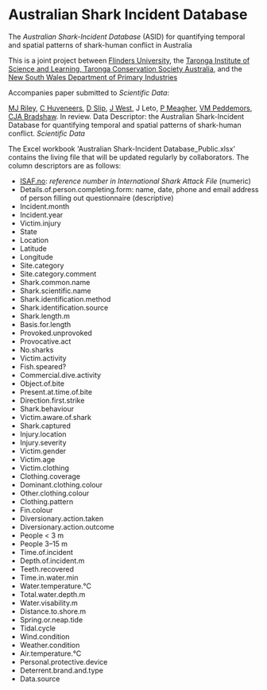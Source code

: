 # Australian Shark Incident Database

The _Australian Shark-Incident Database_ (ASID) for quantifying temporal and spatial patterns of shark-human conflict in Australia

This is a joint project between <a href="http://www.flinders.edu.au">Flinders University</a>, the <a href="https://taronga.org.au/education/taronga-institute-of-science-and-learning">Taronga Institute of Science and Learning, Taronga Conservation Society Australia</a>, and the <a href="https://www.dpi.nsw.gov.au">New South Wales Department of Primary Industries</a>

Accompanies paper submitted to _Scientific Data_:

<a href="https://www.linkedin.com/in/madeline-thiele-7704b614a/">MJ Riley</a>, <a href="https://www.flinders.edu.au/people/charlie.huveneers">C Huveneers</a>, <a href="https://www.linkedin.com/in/david-slip-b539804b/?originalSubdomain=au">D Slip</a>, <a href="https://taronga.org.au/conservation-and-science/our-team">J West</a>, J Leto, <a href="https://www.linkedin.com/in/phoebe-meagher-471979133/?originalSubdomain=au">P Meagher</a>, <a href="https://www.dpi.nsw.gov.au/about-us/research-development/staff/staff-profiles/vic-peddemors">VM Peddemors</a>, <a href="http://www.flinders.edu.au/people/corey.bradshaw">CJA Bradshaw</a>. In review. Data Descriptor: the Australian Shark-Incident Database for quantifying temporal and spatial patterns of shark-human conflict. _Scientific Data_

The Excel workbook 'Australian Shark-Incident Database_Public.xlsx' contains the living file that will be updated regularly by collaborators. The column descriptors are as follows:

- <u>ISAF.no</u>: <em>reference number in International Shark Attack File</em> (numeric)
- Details.of.person.completing.form: name, date, phone and email address of person filling out questionnaire (descriptive)
- Incident.month
- Incident.year
- Victim.injury
- State
- Location
- Latitude
- Longitude
- Site.category
- Site.category.comment
- Shark.common.name
- Shark.scientific.name
- Shark.identification.method
- Shark.identification.source
- Shark.length.m
- Basis.for.length
- Provoked.unprovoked
- Provocative.act
- No.sharks
- Victim.activity
- Fish.speared?
- Commercial.dive.activity
- Object.of.bite
- Present.at.time.of.bite
- Direction.first.strike
- Shark.behaviour
- Victim.aware.of.shark
- Shark.captured
- Injury.location
- Injury.severity
- Victim.gender
- Victim.age
- Victim.clothing
- Clothing.coverage
- Dominant.clothing.colour
- Other.clothing.colour
- Clothing.pattern
- Fin.colour
- Diversionary.action.taken
- Diversionary.action.outcome
- People < 3 m
- People 3–15 m
- Time.of.incident
- Depth.of.incident.m
- Teeth.recovered
- Time.in.water.min
- Water.temperature.°C
- Total.water.depth.m
- Water.visability.m
- Distance.to.shore.m
- Spring.or.neap.tide
- Tidal.cycle
- Wind.condition
- Weather.condition
- Air.temperature.°C
- Personal.protective.device
- Deterrent.brand.and.type
- Data.source


